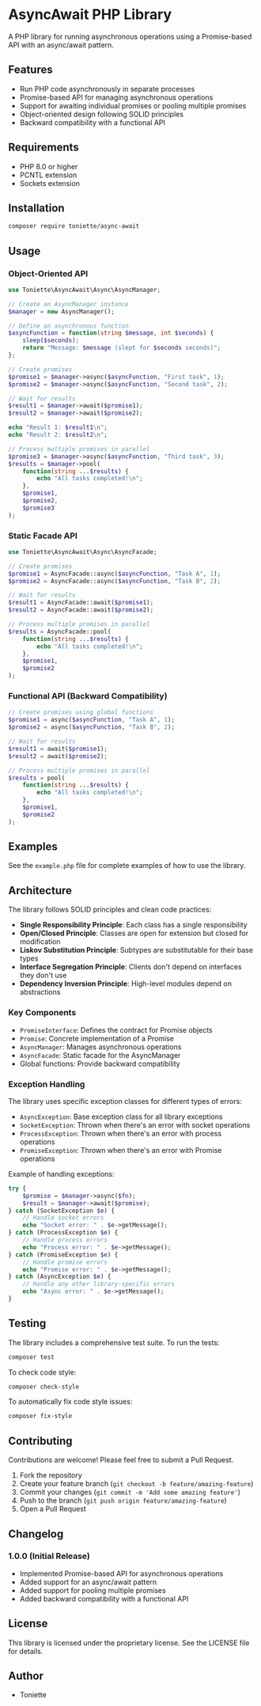 # AsyncAwait PHP Library

A PHP library for running asynchronous operations using a Promise-based API with an async/await pattern.

## Features

- Run PHP code asynchronously in separate processes
- Promise-based API for managing asynchronous operations
- Support for awaiting individual promises or pooling multiple promises
- Object-oriented design following SOLID principles
- Backward compatibility with a functional API

## Requirements

- PHP 8.0 or higher
- PCNTL extension
- Sockets extension

## Installation

```bash
composer require toniette/async-await
```

## Usage

### Object-Oriented API

```php
use Toniette\AsyncAwait\Async\AsyncManager;

// Create an AsyncManager instance
$manager = new AsyncManager();

// Define an asynchronous function
$asyncFunction = function(string $message, int $seconds) {
    sleep($seconds);
    return "Message: $message (slept for $seconds seconds)";
};

// Create promises
$promise1 = $manager->async($asyncFunction, "First task", 1);
$promise2 = $manager->async($asyncFunction, "Second task", 2);

// Wait for results
$result1 = $manager->await($promise1);
$result2 = $manager->await($promise2);

echo "Result 1: $result1\n";
echo "Result 2: $result2\n";

// Process multiple promises in parallel
$promise3 = $manager->async($asyncFunction, "Third task", 3);
$results = $manager->pool(
    function(string ...$results) {
        echo "All tasks completed!\n";
    },
    $promise1,
    $promise2,
    $promise3
);
```

### Static Facade API

```php
use Toniette\AsyncAwait\Async\AsyncFacade;

// Create promises
$promise1 = AsyncFacade::async($asyncFunction, "Task A", 1);
$promise2 = AsyncFacade::async($asyncFunction, "Task B", 2);

// Wait for results
$result1 = AsyncFacade::await($promise1);
$result2 = AsyncFacade::await($promise2);

// Process multiple promises in parallel
$results = AsyncFacade::pool(
    function(string ...$results) {
        echo "All tasks completed!\n";
    },
    $promise1,
    $promise2
);
```

### Functional API (Backward Compatibility)

```php
// Create promises using global functions
$promise1 = async($asyncFunction, "Task A", 1);
$promise2 = async($asyncFunction, "Task B", 2);

// Wait for results
$result1 = await($promise1);
$result2 = await($promise2);

// Process multiple promises in parallel
$results = pool(
    function(string ...$results) {
        echo "All tasks completed!\n";
    },
    $promise1,
    $promise2
);
```

## Examples

See the `example.php` file for complete examples of how to use the library.

## Architecture

The library follows SOLID principles and clean code practices:

- **Single Responsibility Principle**: Each class has a single responsibility
- **Open/Closed Principle**: Classes are open for extension but closed for modification
- **Liskov Substitution Principle**: Subtypes are substitutable for their base types
- **Interface Segregation Principle**: Clients don't depend on interfaces they don't use
- **Dependency Inversion Principle**: High-level modules depend on abstractions

### Key Components

- `PromiseInterface`: Defines the contract for Promise objects
- `Promise`: Concrete implementation of a Promise
- `AsyncManager`: Manages asynchronous operations
- `AsyncFacade`: Static facade for the AsyncManager
- Global functions: Provide backward compatibility

### Exception Handling

The library uses specific exception classes for different types of errors:

- `AsyncException`: Base exception class for all library exceptions
- `SocketException`: Thrown when there's an error with socket operations
- `ProcessException`: Thrown when there's an error with process operations
- `PromiseException`: Thrown when there's an error with Promise operations

Example of handling exceptions:

```php
try {
    $promise = $manager->async($fn);
    $result = $manager->await($promise);
} catch (SocketException $e) {
    // Handle socket errors
    echo "Socket error: " . $e->getMessage();
} catch (ProcessException $e) {
    // Handle process errors
    echo "Process error: " . $e->getMessage();
} catch (PromiseException $e) {
    // Handle promise errors
    echo "Promise error: " . $e->getMessage();
} catch (AsyncException $e) {
    // Handle any other library-specific errors
    echo "Async error: " . $e->getMessage();
}
```

## Testing

The library includes a comprehensive test suite. To run the tests:

```bash
composer test
```

To check code style:

```bash
composer check-style
```

To automatically fix code style issues:

```bash
composer fix-style
```

## Contributing

Contributions are welcome! Please feel free to submit a Pull Request.

1. Fork the repository
2. Create your feature branch (`git checkout -b feature/amazing-feature`)
3. Commit your changes (`git commit -m 'Add some amazing feature'`)
4. Push to the branch (`git push origin feature/amazing-feature`)
5. Open a Pull Request

## Changelog

### 1.0.0 (Initial Release)
- Implemented Promise-based API for asynchronous operations
- Added support for an async/await pattern
- Added support for pooling multiple promises
- Added backward compatibility with a functional API

## License

This library is licensed under the proprietary license. See the LICENSE file for details.

## Author

- Toniette
